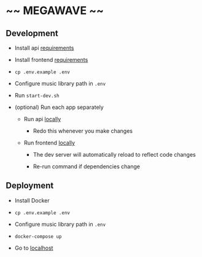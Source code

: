 # ~~ MEGAWAVE ~~

## Development

- Install api [requirements](./packages/api/README.md#requirements)

- Install frontend [requirements](./packages/web/README.md#requirements)

- `cp .env.example .env`

- Configure music library path in `.env`

- Run `start-dev.sh`

- (optional) Run each app separately

  - Run api [locally](./packages/api/README.md#setup)

    - Redo this whenever you make changes

  - Run frontend [locally](./packages/web/README.md#npm-start)

    - The dev server will automatically reload to reflect code changes

    - Re-run command if dependencies change

## Deployment

- Install Docker

- `cp .env.example .env`

- Configure music library path in `.env`

- `docker-compose up`

- Go to [localhost](http://localhost)
